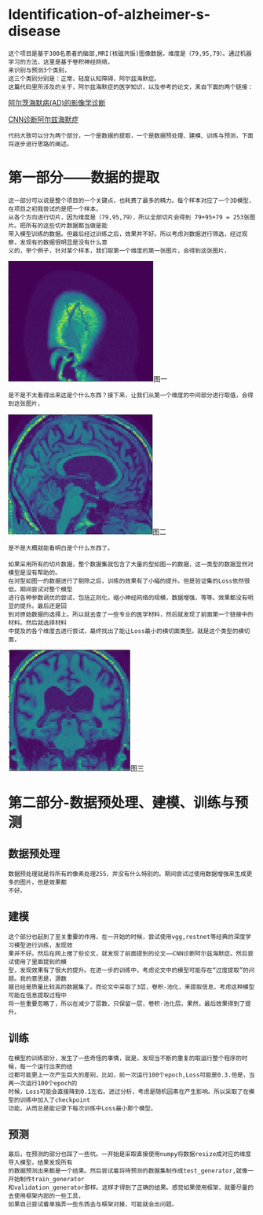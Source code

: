 # Identification-of-alzheimer-s-disease
    
    
    这个项目是基于300名患者的脑部,MRI(核磁共振)图像数据，维度是（79,95,79）。通过机器学习的方法，这里是基于卷积神经网络，
    来识别与预测3个类别，
    这三个类别分别是：正常，轻度认知障碍，阿尔兹海默症。
    这篇代码里所涉及的关于，阿尔兹海默症的医学知识，以及参考的论文，来自下面的两个链接：
[阿尔茨海默病(AD)的影像学诊断](https://wenku.baidu.com/view/a614b73076eeaeaad0f330c9.html)

[CNN诊断阿尔兹海默症](https://github.com/791092214/Identification-of-alzheimer-s-disease/raw/master/123.pdf)

    代码大致可以分为两个部分，一个是数据的提取，一个是数据预处理、建模、训练与预测，下面将逐步进行思路的阐述。

# 第一部分——数据的提取
    这一部分可以说是整个项目的一个关键点，也耗费了最多的精力。每个样本对应了一个3D模型，在项目之初我尝试的是把一个样本，
    从各个方向进行切片，因为维度是（79,95,79），所以全部切片会得到 79+95+79 = 253张图片。把所有的这些切片数据都当做是能
    带入模型训练的数据。但最后经过训练之后，效果并不好。所以考虑对数据进行筛选，经过观察，发现有的数据很明显是没有什么意
    义的，举个例子，针对某个样本，我们取第一个维度的第一张图片，会得到这张图片，
![](https://github.com/791092214/Identification-of-alzheimer-s-disease/raw/master/1586600304(1).png)图一
    
    是不是不太看得出来这是个什么东西？接下来，让我们从第一个维度的中间部分进行取值，会得到这张图片，
    
![](https://github.com/791092214/Identification-of-alzheimer-s-disease/raw/master/1586600878(1).png)图二
    
    是不是大概就能看明白是个什么东西了。
    
    如果采用所有的切片数据，整个数据集就包含了大量的型如图一的数据，这一类型的数据显然对模型是没有帮助的。
    在对型如图一的数据进行了剔除之后，训练的效果有了小幅的提升。但是验证集的Loss依然很低。期间尝试对整个模型
    进行各种参数调优的尝试，包括正则化，缩小神经网络的规模，数据增强，等等。效果都没有明显的提升。最后还是回
    到对原始数据的选择上。所以就去查了一些专业的医学材料，然后就发现了前面第一个链接中的材料。然后就选择材料
    中提及的各个维度去进行尝试，最终找出了能让Loss最小的横切面类型。就是这个类型的横切面，
 ![](https://github.com/791092214/Identification-of-alzheimer-s-disease/raw/master/1586601750(1).png)图三
 
 # 第二部分-数据预处理、建模、训练与预测
 ## 数据预处理
    数据预处理就是将所有的像素处理255，并没有什么特别的。期间尝试过使用数据增强来生成更多的图片，但是效果都
    不好。
 ## 建模
    这个部分也起到了至关重要的作用，在一开始的时候，尝试使用vgg,restnet等经典的深度学习模型进行训练，发现效
    果并不好。然后在网上搜了些论文，就发现了前面提到的论文——CNN诊断阿尔兹海默症。然后尝试使用了里面提到的模
    型，发现效果有了很大的提升。在进一步的训练中，考虑论文中的模型可能存在“过度提取”的问题。我的意思是，源数
    据已经是质量比较高的数据集了。而论文中采取了3层，卷积-池化，来提取信息，考虑这种模型可能在信息提取过程中
    将一些重要忽略了，所以在减少了层数，只保留一层，卷积-池化层。果然，最后效果得到了提升。
 ## 训练
    在模型的训练部分，发生了一些奇怪的事情，就是，发现当不断的重复的取运行整个程序的时候，每一个运行出来的结
    过都可能更上一次产生巨大的差别，比如，前一次运行100个epoch,Loss可能是0.3.但是，当再一次运行100个epoch的
    时候，Loss可能会直接降到0.1左右。进过分析，考虑是随机因素在产生影响。所以采取了在模型的训练中加入了checkpoint
    功能，从而总是能记录下每次训练中Loss最小那个模型。
 ## 预测
    最后，在预测的部分也踩了一些坑。一开始是采取直接使用numpy将数据resize成对应的维度导入模型，结果发现所有
    的数据预测出来都是一个结果。然后尝试着将待预测的数据集制作成test_generator,就像一开始制作train_generator
    和validation_generator那样。这样才得到了正确的结果。感觉如果使用框架，就要尽量的去使用框架内部的一些工具，
    如果自己尝试着单独弄一些东西去与框架对接，可能就会出问题。
 
